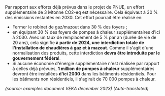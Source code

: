 Par rapport aux efforts déjà prévus dans le projet de PNUE, un effort supplémentaire de 3 Mtonne CO2-eq est nécessaire. Cela équivaut à 30 % des émissions restantes en 2030. Cet effort pourrait être réalisé en

- Fermer le robinet de gaz/mazout dans 30 % des foyers ;
- en équipant 30 % des foyers de pompes à chaleur supplémentaires d'ici à 2030. Avec un taux de remplacement de 5 % par an (durée de vie de 20 ans), cela signifie **à partir de 2024, une interdiction totale de l'installation de chaudières à gaz et à mazout**. Comme il s'agit d'une normalisation des produits, cette interdiction **devra être introduite par le gouvernement fédéral**.
- Si aucune économie d'énergie supplémentaire n'est réalisée par rapport à celles déjà prévues, **1 million de pompes à chaleur** supplémentaires devront être installées **d'ici 2030** dans les bâtiments résidentiels. Pour les bâtiments non résidentiels, il s'agirait de 70 000 pompes à chaleur.

*(source: examples document VEKA december 2023)*
*(Auto-translated)*
